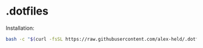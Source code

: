 # .dotfiles

Installation:

``` sh
bash -c "$(curl -fsSL https://raw.githubusercontent.com/alex-held/.dotfiles/HEAD/install.sh)"
```
